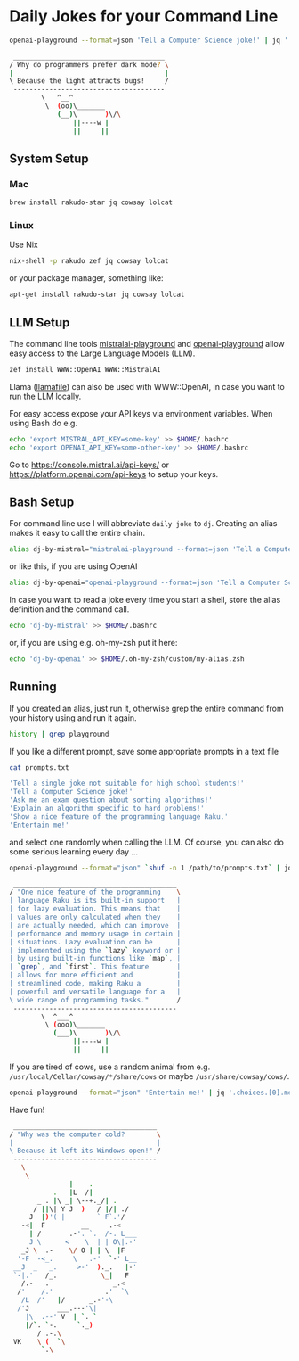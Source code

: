 # Daily Jokes for your Command Line

```bash
openai-playground --format=json 'Tell a Computer Science joke!' | jq '.choices.[0].message.content' | sed -e 's/\\n/\n/g' | cowsay | lolcat

 ______________________________________
/ Why do programmers prefer dark mode? \
|                                      |
\ Because the light attracts bugs!     /
 --------------------------------------
        \   ^__^
         \  (oo)\_______
            (__)\       )\/\
                ||----w |
                ||     ||
```

## System Setup
### Mac
```bash
brew install rakudo-star jq cowsay lolcat
```

### Linux
Use Nix

```bash
nix-shell -p rakudo zef jq cowsay lolcat
```

or your package manager, something like:

```bash
apt-get install rakudo-star jq cowsay lolcat
```

## LLM Setup

The command line tools [mistralai-playground](https://raku.land/zef:antononcube/WWW::MistralAI) and [openai-playground](https://raku.land/zef:antononcube/WWW::OpenAI) allow easy access to the Large Language Models (LLM).

```bash
zef install WWW::OpenAI WWW::MistralAI
```

Llama ([llamafile](https://simonwillison.net/2023/Nov/29/llamafile/)) can also be used with WWW::OpenAI, in case you want to run the LLM locally.

For easy access expose your API keys via environment variables. When using Bash do e.g.

```bash
echo 'export MISTRAL_API_KEY=some-key' >> $HOME/.bashrc
echo 'export OPENAI_API_KEY=some-other-key' >> $HOME/.bashrc
```

Go to https://console.mistral.ai/api-keys/ or https://platform.openai.com/api-keys to setup your keys.

## Bash Setup

For command line use I will abbreviate ```daily joke``` to ```dj```. Creating an alias makes it easy to call the entire chain.

```bash
alias dj-by-mistral="mistralai-playground --format=json 'Tell a Computer Science joke!' | jq '.choices.[0].message.content' | sed -e 's/\\n/\n/g' | cowsay | lolcat"
```

or like this, if you are using OpenAI

```bash
alias dj-by-openai="openai-playground --format=json 'Tell a Computer Science joke!' | jq '.choices.[0].message.content' | sed -e 's/\\n/\n/g' | cowsay | lolcat"
```

In case you want to read a joke every time you start a shell, store the alias definition and the command call.

```bash
echo 'dj-by-mistral' >> $HOME/.bashrc
```

or, if you are using e.g. oh-my-zsh put it here:

```bash
echo 'dj-by-openai' >> $HOME/.oh-my-zsh/custom/my-alias.zsh
```

## Running

If you created an alias, just run it, otherwise grep the entire command from your history using and run it again.

```bash
history | grep playground
```

If you like a different prompt, save some appropriate prompts in a text file

```bash
cat prompts.txt

'Tell a single joke not suitable for high school students!'
'Tell a Computer Science joke!'
'Ask me an exam question about sorting algorithms!'
'Explain an algorithm specific to hard problems!'
'Show a nice feature of the programming language Raku.'
'Entertain me!'
```

and select one randomly when calling the LLM. Of course, you can also do some serious learning every day ...

```bash
openai-playground --format="json" `shuf -n 1 /path/to/prompts.txt` | jq '.choices.[0].message.content' | sed -e 's/\\n/\n/g' -e 's/"//g' | cowsay | lolcat

 _________________________________________
/ "One nice feature of the programming    \
| language Raku is its built-in support   |
| for lazy evaluation. This means that    |
| values are only calculated when they    |
| are actually needed, which can improve  |
| performance and memory usage in certain |
| situations. Lazy evaluation can be      |
| implemented using the `lazy` keyword or |
| by using built-in functions like `map`, |
| `grep`, and `first`. This feature       |
| allows for more efficient and           |
| streamlined code, making Raku a         |
| powerful and versatile language for a   |
\ wide range of programming tasks."       /
 -----------------------------------------
        \  ^___^
         \ (ooo)\_______
           (___)\       )\/\
                ||----w |
                ||     ||
``` 

If you are tired of cows, use a random animal from e.g. ```/usr/local/Cellar/cowsay/*/share/cows``` or maybe ```/usr/share/cowsay/cows/```.

```bash
openai-playground --format="json" 'Entertain me!' | jq '.choices.[0].message.content' | sed -e 's/\\n/\n/g' -e 's/"//g' | cowsay -f $(ls /usr/local/Cellar/cowsay/*/share/cows | shuf -n1) | lolcat
```

Have fun!

```bash
 ____________________________________
/ "Why was the computer cold?        \
|                                    |
\ Because it left its Windows open!" /
 ------------------------------------
   \
    \
               |    .
           .   |L  /|
       _ . |\ _| \--+._/| .
      / ||\| Y J  )   / |/| ./
     J  |)'( |        ` F`.'/
   -<|  F         __     .-<
     | /       .-'. `.  /-. L___
     J \      <    \  | | O\|.-'
   _J \  .-    \/ O | | \  |F
  '-F  -<_.     \   .-'  `-' L__
 __J  _   _.     >-'  )._.   |-'
 `-|.'   /_.           \_|   F
   /.-   .                _.<
  /'    /.'             .'  `\
   /L  /'   |/      _.-'-\
  /'J       ___.---'\|
    |\  .--' V  | `. `
    |/`. `-.     `._)
       / .-.\
 VK    \ (  `\
        `.\
```